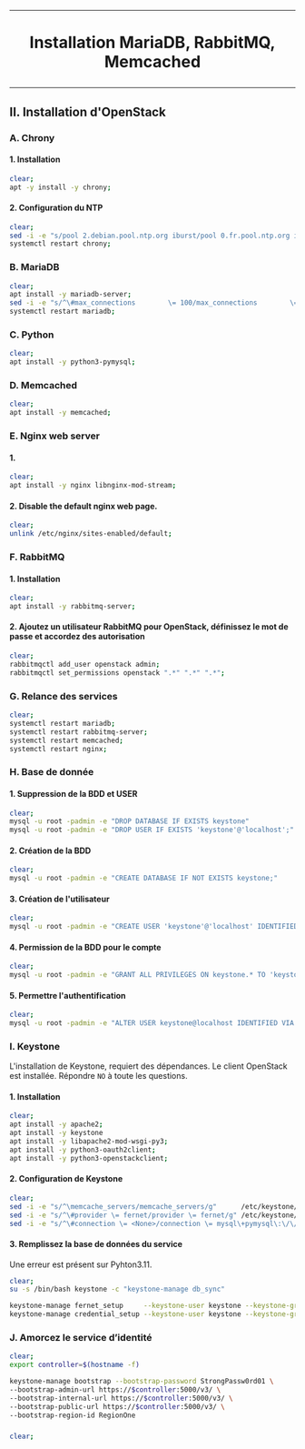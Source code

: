 --------------------------------------------------------------------------------------------------------------------------------
# <p align='center'> Installation MariaDB, RabbitMQ, Memcached </p>
--------------------------------------------------------------------------------------------------------------------------------
##  II. Installation d'OpenStack
### A. Chrony
#### 1. Installation
```bash
clear;
apt -y install -y chrony;
```

#### 2. Configuration du NTP
```bash
clear;
sed -i -e "s/pool 2.debian.pool.ntp.org iburst/pool 0.fr.pool.ntp.org iburst/g" /etc/chrony/chrony.conf;
systemctl restart chrony;
```

### B. MariaDB
```bash
clear;
apt install -y mariadb-server;
sed -i -e "s/^\#max_connections        \= 100/max_connections        \= 700/g" /etc/mysql/mariadb.conf.d/50-server.cnf;
systemctl restart mariadb;
```

### C. Python
```bash
clear;
apt install -y python3-pymysql;
```

### D. Memcached
```bash
clear;
apt install -y memcached;
```

### E. Nginx web server
#### 1.
```bash
clear;
apt install -y nginx libnginx-mod-stream;
```

#### 2. Disable the default nginx web page.
```bash
clear;
unlink /etc/nginx/sites-enabled/default;
```

### F. RabbitMQ
#### 1. Installation
```bash
clear;
apt install -y rabbitmq-server;
```

#### 2. Ajoutez un utilisateur RabbitMQ pour OpenStack, définissez le mot de passe et accordez des autorisation
```bash
clear;
rabbitmqctl add_user openstack admin;
rabbitmqctl set_permissions openstack ".*" ".*" ".*";
```

### G. Relance des services
```bash
clear;
systemctl restart mariadb;
systemctl restart rabbitmq-server;
systemctl restart memcached;
systemctl restart nginx;
```


### H. Base de donnée
#### 1. Suppression de la BDD et USER
```bash
clear;
mysql -u root -padmin -e "DROP DATABASE IF EXISTS keystone"
mysql -u root -padmin -e "DROP USER IF EXISTS 'keystone'@'localhost';"
```

#### 2. Création de la BDD
```bash
clear;
mysql -u root -padmin -e "CREATE DATABASE IF NOT EXISTS keystone;"
```
#### 3. Création de l'utilisateur
```bash
clear;
mysql -u root -padmin -e "CREATE USER 'keystone'@'localhost' IDENTIFIED BY 'admin';"
```
#### 4. Permission de la BDD pour le compte
```bash
clear;
mysql -u root -padmin -e "GRANT ALL PRIVILEGES ON keystone.* TO 'keystone'@'localhost';"
```
#### 5. Permettre l'authentification
```bash
clear;
mysql -u root -padmin -e "ALTER USER keystone@localhost IDENTIFIED VIA mysql_native_password USING PASSWORD('admin');"
```

### I. Keystone
L'installation de Keystone, requiert des dépendances. Le client OpenStack est installée. Répondre `NO` à toute les questions.
#### 1. Installation
```bash
clear;
apt install -y apache2;
apt install -y keystone
apt install -y libapache2-mod-wsgi-py3;
apt install -y python3-oauth2client;
apt install -y python3-openstackclient;
```

#### 2. Configuration de Keystone
```bash
clear;
sed -i -e "s/^\memcache_servers/memcache_servers/g"      /etc/keystone/keystone.conf;
sed -i -e "s/^\#provider \= fernet/provider \= fernet/g" /etc/keystone/keystone.conf;
sed -i -e "s/^\#connection \= <None>/connection \= mysql\+pymysql\:\/\/keystone\:admin\@localhost\/keystone/g"    /etc/keystone/keystone.conf;
```


#### 3. Remplissez la base de données du service
Une erreur est présent sur Pyhton3.11.
```bash
clear;
su -s /bin/bash keystone -c "keystone-manage db_sync"
```

```bash
keystone-manage fernet_setup     --keystone-user keystone --keystone-group keystone;
keystone-manage credential_setup --keystone-user keystone --keystone-group keystone;
```


### J. Amorcez le service d’identité
```bash
clear;
export controller=$(hostname -f)

keystone-manage bootstrap --bootstrap-password StrongPassw0rd01 \
--bootstrap-admin-url https://$controller:5000/v3/ \
--bootstrap-internal-url https://$controller:5000/v3/ \
--bootstrap-public-url https://$controller:5000/v3/ \
--bootstrap-region-id RegionOne
```


### 
```bash
clear;
```



